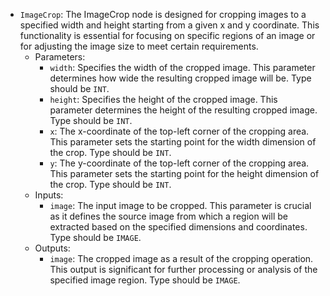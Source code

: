 - `ImageCrop`: The ImageCrop node is designed for cropping images to a specified width and height starting from a given x and y coordinate. This functionality is essential for focusing on specific regions of an image or for adjusting the image size to meet certain requirements.
    - Parameters:
        - `width`: Specifies the width of the cropped image. This parameter determines how wide the resulting cropped image will be. Type should be `INT`.
        - `height`: Specifies the height of the cropped image. This parameter determines the height of the resulting cropped image. Type should be `INT`.
        - `x`: The x-coordinate of the top-left corner of the cropping area. This parameter sets the starting point for the width dimension of the crop. Type should be `INT`.
        - `y`: The y-coordinate of the top-left corner of the cropping area. This parameter sets the starting point for the height dimension of the crop. Type should be `INT`.
    - Inputs:
        - `image`: The input image to be cropped. This parameter is crucial as it defines the source image from which a region will be extracted based on the specified dimensions and coordinates. Type should be `IMAGE`.
    - Outputs:
        - `image`: The cropped image as a result of the cropping operation. This output is significant for further processing or analysis of the specified image region. Type should be `IMAGE`.
